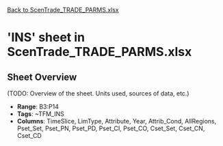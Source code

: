 [Back to ScenTrade_TRADE_PARMS.xlsx](README.md)

# 'INS' sheet in ScenTrade_TRADE_PARMS.xlsx

## Sheet Overview

(TODO: Overview of the sheet. Units used, sources of data, etc.)

- **Range**: B3:P14
- **Tags**: ~TFM_INS
- **Columns**: TimeSlice, LimType, Attribute, Year, Attrib_Cond, AllRegions, Pset_Set, Pset_PN, Pset_PD, Pset_CI, Pset_CO, Cset_Set, Cset_CN, Cset_CD

